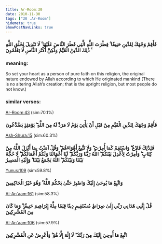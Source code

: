 ```yaml
---
title: Ar-Room:30
date: 2010-11-30
tags: ["30 .Ar-Room"]
hidemeta: true 
ShowPostNavLinks: true 
---
```

### فَأَقِمْ وَجْهَكَ لِلدِّينِ حَنِيفًا ۚ فِطْرَتَ اللَّهِ الَّتِي فَطَرَ النَّاسَ عَلَيْهَا ۚ لَا تَبْدِيلَ لِخَلْقِ اللَّهِ ۚ ذَٰلِكَ الدِّينُ الْقَيِّمُ وَلَٰكِنَّ أَكْثَرَ النَّاسِ لَا يَعْلَمُونَ
### meaning: 
So set your heart as a person of pure faith on this religion, the original nature endowed by Allah according to which He originated mankind (There is no altering Allah’s creation; that is the upright religion, but most people do not know.)
### similar verses: 

[Ar-Room:43](/30/43) (sim:70.1%)

### فَأَقِمْ وَجْهَكَ لِلدِّينِ الْقَيِّمِ مِنْ قَبْلِ أَنْ يَأْتِيَ يَوْمٌ لَا مَرَدَّ لَهُ مِنَ اللَّهِ ۖ يَوْمَئِذٍ يَصَّدَّعُونَ

[Ash-Shura:15](/42/15) (sim:60.3%)

### فَلِذَٰلِكَ فَادْعُ ۖ وَاسْتَقِمْ كَمَا أُمِرْتَ ۖ وَلَا تَتَّبِعْ أَهْوَاءَهُمْ ۖ وَقُلْ آمَنْتُ بِمَا أَنْزَلَ اللَّهُ مِنْ كِتَابٍ ۖ وَأُمِرْتُ لِأَعْدِلَ بَيْنَكُمُ ۖ اللَّهُ رَبُّنَا وَرَبُّكُمْ ۖ لَنَا أَعْمَالُنَا وَلَكُمْ أَعْمَالُكُمْ ۖ لَا حُجَّةَ بَيْنَنَا وَبَيْنَكُمُ ۖ اللَّهُ يَجْمَعُ بَيْنَنَا ۖ وَإِلَيْهِ الْمَصِيرُ

[Yunus:109](/10/109) (sim:59.8%)

### وَاتَّبِعْ مَا يُوحَىٰ إِلَيْكَ وَاصْبِرْ حَتَّىٰ يَحْكُمَ اللَّهُ ۚ وَهُوَ خَيْرُ الْحَاكِمِينَ

[Al-An'aam:161](/6/161) (sim:58.3%)

### قُلْ إِنَّنِي هَدَانِي رَبِّي إِلَىٰ صِرَاطٍ مُسْتَقِيمٍ دِينًا قِيَمًا مِلَّةَ إِبْرَاهِيمَ حَنِيفًا ۚ وَمَا كَانَ مِنَ الْمُشْرِكِينَ

[Al-An'aam:106](/6/106) (sim:57.9%)

### اتَّبِعْ مَا أُوحِيَ إِلَيْكَ مِنْ رَبِّكَ ۖ لَا إِلَٰهَ إِلَّا هُوَ ۖ وَأَعْرِضْ عَنِ الْمُشْرِكِينَ
